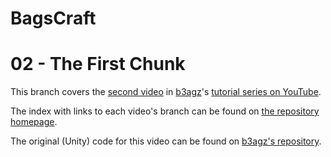 # BagsCraft
# 02 - The First Chunk

This branch covers the [second video][yt-video] in [b3agz][gh-b3agz]'s [tutorial series on YouTube][yt-playlist].

The index with links to each video's branch can be found on [the repository homepage][gh-repohome].

The original (Unity) code for this video can be found on [b3agz's repository][gh-b3agz-minecraft].

[gh-b3agz]: https://github.com/b3agz
[gh-b3agz-minecraft]: https://github.com/b3agz/Code-A-Game-Like-Minecraft-In-Unity/tree/master/02-the-first-chunk
[gh-repohome]: https://github.com/lodicolo/bagscraft
[yt-playlist]: https://www.youtube.com/playlist?list=PLVsTSlfj0qsWEJ-5eMtXsYp03Y9yF1dEn
[yt-video]: https://www.youtube.com/watch?v=7OHrE2krQU8&list=PLVsTSlfj0qsWEJ-5eMtXsYp03Y9yF1dEn

